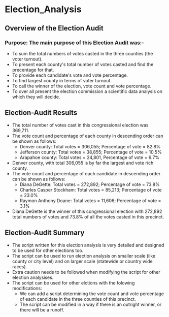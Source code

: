 # Election_Analysis
## Overview of the Election Audit
### Purpose: The main purpose of this Election Audit was:-
* To sum the total numbers of votes casted in the three counties (the voter turnout).
* To present each county's total number of votes casted and find the precentage for that.
* To provide each candidate's vote and vote percentage.
* To find largest county in terms of voter turnout.
* To call the winner of the election, vote count and vote percentage.
* To over all present the election commission a scientific data analysis on which they will decide.
## Election-Audit Results
* The total number of votes cast in this congressional election was 369,711.
* The vote count and percentage of each county in descending order can be shown as follows:
    - Denver county: Total votes = 306,055; Percentage of vote = 82.8%
    - Jefferson county: Total votes = 38,855; Percentage of vote = 10.5%
    - Arapahoe county: Total votes = 24,801, Percentage of vote = 6.7%
* Denver county, with total 306,055 is by far the largest and vote rich county.
* The vote count and percentage of each candidate in descending order can be shown as follows:
    - Diana DeGette: Total votes = 272,892; Percentage of vote = 73.8%
    - Charles Casper Stockham: Total votes = 85,213; Percentage of vote = 23.0%
    - Raymon Anthony Doane: Total votes = 11,606; Percentage of vote = 3.1%
* Diana DeGette is the winner of this congressional election with 272,892 total numbers of votes and 73.8% of all the votes casted in this precinct.
## Election-Audit Summary
* The script written for this election analysis is very detailed and designed to be used for other elections too.
* The script can be used to run election analysis on smaller scale (like county or city level) and on larger scale (statewide or country wide races).
* Extra caution needs to be followed when modifying the script for other election analysises.
* The script can be used for other elctions with the folowing modifications:
    - We can add a script determining the vote count and vote percentage of each candidate in the three counties of this precinct.
    - The script can be modified in a way if there is an outright winner, or there will be a runoff.


